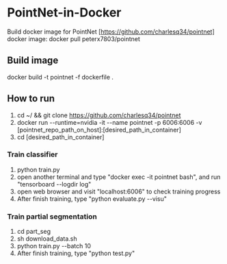 # PointNet-in-Docker


Build docker image for PointNet [https://github.com/charlesq34/pointnet]
docker image: docker pull peterx7803/pointnet

## Build image
docker build -t pointnet -f dockerfile .

## How to run
1. cd ~/ && git clone https://github.com/charlesq34/pointnet
2. docker run --runtime=nvidia -it --name pointnet -p 6006:6006 -v [pointnet_repo_path_on_host]:[desired_path_in_container]
3. cd [desired_path_in_container]

### Train classifier
1. python train.py 
2. open another terminal and type "docker exec -it pointnet bash", and run "tensorboard --logdir log"
3. open web browser and visit "localhost:6006" to check training progress
4. After finish training, type "python evaluate.py --visu"


### Train partial segmentation
1. cd part_seg
2. sh download_data.sh
3. python train.py --batch 10
4. After finish training, type "python test.py"

